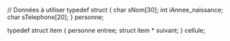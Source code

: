 // Données à utiliser
typedef struct {
    char sNom[30];
    int iAnnee_naissance;
    char sTelephone[20];
} personne;

typedef struct item {
    personne entree;
    struct item * suivant;
} cellule;

